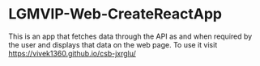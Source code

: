 # LGMVIP-Web-CreateReactApp
This is an app that fetches data through the API as and when required by the user and displays that data on the web page.
To use it visit https://vivek1360.github.io/csb-jxrglu/
